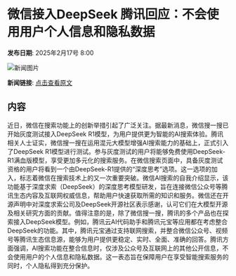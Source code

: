 # 微信接入DeepSeek 腾讯回应：不会使用用户个人信息和隐私数据

**发布日期**: 2025年2月17号 8:00

![新闻图片](https://pic.chinaz.com/picmap/thumb/201911132335396239_0.jpg)

**新闻链接**: [点击查看原文](https://www.aibase.com/zh/news/15396)

## 内容

近日，微信在搜索功能上的创新举措引起了广泛关注。据最新消息，微信搜一搜已开始灰度测试接入DeepSeek R1模型，为用户提供更为智能的AI搜索体验。腾讯相关人士证实，微信搜一搜在运用混元大模型增强AI搜索能力的基础上，正式引入了DeepSeek R1模型进行测试。参与灰度测试的用户将能够免费使用DeepSeek-R1满血版模型，享受更加多元化的搜索服务。在微信搜索页面中，具备灰度测试资格的用户将看到一个由DeepSeek-R1提供的“深度思考”选项。这一选项的加入，标志着微信在搜索技术上的又一次重要突破。微信AI搜索的自我介绍显示，该功能基于深度求索（DeepSeek）的深度思考模型研发，旨在连接微信公众号等腾讯生态内容及互联网权威信息，帮助用户快速获取所需的知识和服务。微信还在开源声明中对深度求索公司及DeepSeek开源社区表示感谢，认可它们在大模型开源及相关研究方面的贡献。值得注意的是，除了微信搜一搜，腾讯的多个产品也在探索接入DeepSeek模型。例如，腾讯云AI代码助手和腾讯元宝等应用都在考虑整合DeepSeek的功能。其中，腾讯元宝通过支持联网搜索，并整合微信公众号、视频号等腾讯生态信息源，能够为用户提供更稳定、实时、全面、准确的回答。腾讯方面强调，AI搜索功能在整合信息时，仅涉及公众号及互联网上的其他公开信息，不会使用用户的个人信息和隐私数据。这一表态旨在保障用户在享受智能搜索服务的同时，个人隐私得到充分保护。
